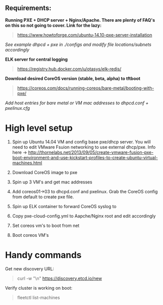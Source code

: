 ## Requirements:

**Running PXE + DHCP server + Nginx/Apache. There are plenty of FAQ's on this so not going to cover. Link for the lazy:**

> https://www.howtoforge.com/ubuntu-14.10-pxe-server-installation

*See example dhpcd + pxe in ./configs and modify file locations/subnets accordingly*

**ELK server for central logging**

> https://registry.hub.docker.com/u/otasys/elk-redis/

**Download desired CoreOS version (stable, beta, alpha) to tftboot**

> https://coreos.com/docs/running-coreos/bare-metal/booting-with-pxe/

*Add host entries for bare metal or VM mac addresses to dhpcd.conf + pxelinux.cfg*

# High level setup 

1. Spin up Ubuntu 14.04 VM and config base pxe/dhcp server. You will need to edit VMware Fsuion networking to use external dhcp/pxe. Info here -> http://thornelabs.net/2013/09/05/create-vmware-fusion-pxe-boot-environment-and-use-kickstart-profiles-to-create-ubuntu-virtual-machines.html

2. Download CoreOS image to pxe

3. Spin up 3 VM's and get mac addresses

4. Add coreos01->03 to dhcpd.conf and pxelinux. Grab the CoreOS config from default to create pxe file.

5. Spin up ELK container to forward CoreOS syslog to

6. Copy pxe-cloud-config.yml to Aapche/Nginx root and edit accordingly

7. Set coreos vm's to boot from net

8. Boot coreos VM's

# Handy commands

Get new discovery URL:

> curl -w "\n" https://discovery.etcd.io/new

Verify cluster is working on boot:

> fleetctl list-machines